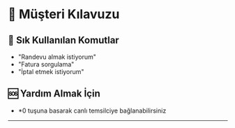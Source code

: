 # 📱 Müşteri Kılavuzu

## 🔧 Sık Kullanılan Komutlar
- "Randevu almak istiyorum"
- "Fatura sorgulama"
- "İptal etmek istiyorum"

## 🆘 Yardım Almak İçin
- *0 tuşuna basarak canlı temsilciye bağlanabilirsiniz


---